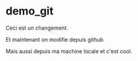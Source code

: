 # demo_git

Ceci est un changement.

Et maintenant on modifie depuis github

Mais aussi depuis ma machine locale et c'est cool.
